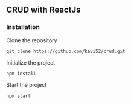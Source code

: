 ## CRUD with ReactJs

### Installation
Clone the repository

```
git clone https://github.com/kavi52/crud.git
```

Initialize the project
```
npm install
```

Start the project

```
npm start
```